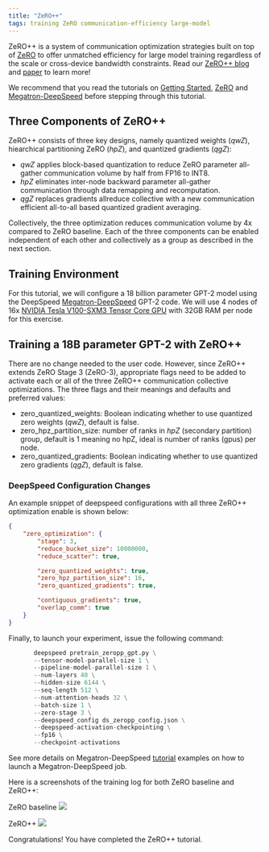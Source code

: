 ```yaml
---
title: "ZeRO++"
tags: training ZeRO communication-efficiency large-model
---
```


ZeRO++ is a system of communication optimization strategies built on top of [ZeRO](/tutorials/zero/) to offer unmatched efficiency for large model training regardless of the scale or cross-device bandwidth constraints. Read our [ZeRO++ blog](https://www.microsoft.com/en-us/research/blog/deepspeed-zero-a-leap-in-speed-for-llm-and-chat-model-training-with-4x-less-communication/) and [paper](https://arxiv.org/pdf/2306.10209.pdf) to learn more!

We recommend that you read the tutorials on [Getting Started](/getting-started/), [ZeRO](/tutorials/zero/)  and [Megatron-DeepSpeed](/tutorials/megatron/) before stepping through this tutorial.


## Three Components of ZeRO++
ZeRO++ consists of three key designs, namely quantized weights (*qwZ*), hiearchical partitioning ZeRO (*hpZ*), and quantized gradients (*qgZ*):
 - *qwZ* applies block-based quantization to reduce ZeRO parameter all-gather communication volume by half from FP16 to INT8.
 - *hpZ* eliminates inter-node backward parameter all-gather communication through data remapping and recomputation.
 - *qgZ* replaces gradients allreduce collective with a new communication efficient all-to-all based quantized gradient averaging.

Collectively, the three optimization reduces communication volume by 4x compared to ZeRO baseline. Each of the three components can be enabled independent of each other and collectively as a group as described in the next section.

## Training Environment

For this tutorial, we will configure a 18 billion parameter GPT-2 model using the DeepSpeed [Megatron-DeepSpeed](https://github.com/microsoft/Megatron-DeepSpeed/tree/master/) GPT-2 code. We will use 4 nodes of 16x [NVIDIA Tesla V100-SXM3 Tensor Core GPU](https://www.nvidia.com/en-us/data-center/v100/) with 32GB RAM per node for this exercise.


## Training a 18B parameter GPT-2 with ZeRO++
There are no change needed to the user code. However, since ZeRO++ extends ZeRO Stage 3 (ZeRO-3), appropriate flags need to be added to activate each or all of the three ZeRO++ communication collective optimizations. The three flags and their meanings and defaults and preferred values:

 - zero_quantized_weights: Boolean indicating whether to use quantized zero weights (*qwZ*), default is false.
 - zero_hpz_partition_size: number of ranks in *hpZ* (secondary partition) group, default is 1 meaning no hpZ, ideal is number of ranks (gpus) per node.
 - zero_quantized_gradients: Boolean indicating whether to use quantized zero gradients (*qgZ*), default is false.


### DeepSpeed Configuration Changes
An example snippet of deepspeed configurations with all three ZeRO++ optimization enable is shown below:
```json
{
    "zero_optimization": {
        "stage": 3,
        "reduce_bucket_size": 10000000,
        "reduce_scatter": true,

        "zero_quantized_weights": true,
        "zero_hpz_partition_size": 16,
        "zero_quantized_gradients": true,

        "contiguous_gradients": true,
        "overlap_comm": true
    }
}
```

Finally, to launch your experiment, issue the following command:

```python
       deepspeed pretrain_zeropp_gpt.py \
       --tensor-model-parallel-size 1 \
       --pipeline-model-parallel-size 1 \
       --num-layers 40 \
       --hidden-size 6144 \
       --seq-length 512 \
       --num-attention-heads 32 \
       --batch-size 1 \
       --zero-stage 3 \
       --deepspeed_config ds_zeropp_config.json \
       --deepspeed-activation-checkpointing \
       --fp16 \
       --checkpoint-activations
```

See more details on Megatron-DeepSpeed [tutorial](/tutorials/megatron/) examples on how to launch a Megatron-DeepSpeed job.


Here is a screenshots of the training log for both ZeRO baseline and ZeRO++:

ZeRO baseline
<a href="/assets/images/zeropp/ZeRO-baseline.png">
<img src="/assets/images/zeropp/ZeRO-baseline.png">
</a>

ZeRO++
<a href="/assets/images/zeropp/ZeROpp.png">
<img src="/assets/images/zeropp/ZeROpp.png">
</a>

Congratulations! You have completed the ZeRO++ tutorial.
